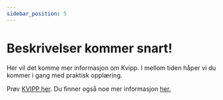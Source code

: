 ```yaml
---
sidebar_position: 5
---
```

# Beskrivelser kommer snart!
Her vil det komme mer informasjon om Kvipp. I mellom tiden håper vi du kommer i gang med praktisk opplæring. 

Prøv [KVIPP her](https://kvipp.it). Du finner også noe mer informasjon [her.](https://digiquip.no/kvipp)